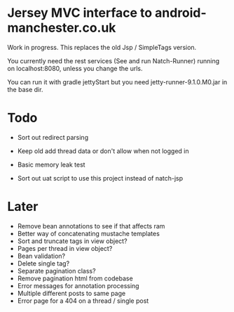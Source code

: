 Jersey MVC interface to android-manchester.co.uk
================================================
 
Work in progress. This replaces the old Jsp / SimpleTags version.

You currently need the rest services (See and run Natch-Runner) running on localhost:8080, unless you change the urls.

You can run it with gradle jettyStart but you need jetty-runner-9.1.0.M0.jar in the base dir.

Todo
====

* Sort out redirect parsing
* Keep old add thread data or don't allow when not logged in

* Basic memory leak test
* Sort out uat script to use this project instead of natch-jsp

Later
=====

* Remove bean annotations to see if that affects ram
* Better way of concatenating mustache templates
* Sort and truncate tags in view object?
* Pages per thread in view object?
* Bean validation?
* Delete single tag?
* Separate pagination class?
* Remove pagination html from codebase
* Error messages for annotation processing
* Multiple different posts to same page
* Error page for a 404 on a thread / single post
